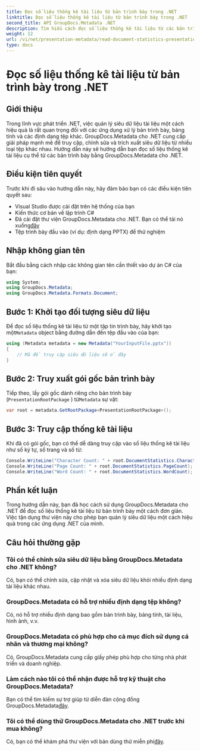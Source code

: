 ```yaml
---
title: Đọc số liệu thống kê tài liệu từ bản trình bày trong .NET
linktitle: Đọc số liệu thống kê tài liệu từ bản trình bày trong .NET
second_title: API GroupDocs.Metadata .NET
description: Tìm hiểu cách đọc số liệu thống kê tài liệu từ các bản trình bày trong .NET bằng GroupDocs.Metadata để quản lý siêu dữ liệu hiệu quả.
weight: 12
url: /vi/net/presentation-metadata/read-document-statistics-presentations/
type: docs
---
```

# Đọc số liệu thống kê tài liệu từ bản trình bày trong .NET

## Giới thiệu
Trong lĩnh vực phát triển .NET, việc quản lý siêu dữ liệu tài liệu một cách hiệu quả là rất quan trọng đối với các ứng dụng xử lý bản trình bày, bảng tính và các định dạng tệp khác. GroupDocs.Metadata cho .NET cung cấp giải pháp mạnh mẽ để truy cập, chỉnh sửa và trích xuất siêu dữ liệu từ nhiều loại tệp khác nhau. Hướng dẫn này sẽ hướng dẫn bạn đọc số liệu thống kê tài liệu cụ thể từ các bản trình bày bằng GroupDocs.Metadata cho .NET.
## Điều kiện tiên quyết
Trước khi đi sâu vào hướng dẫn này, hãy đảm bảo bạn có các điều kiện tiên quyết sau:
- Visual Studio được cài đặt trên hệ thống của bạn
- Kiến thức cơ bản về lập trình C#
- Đã cài đặt thư viện GroupDocs.Metadata cho .NET. Bạn có thể tải nó xuống[đây](https://releases.groupdocs.com/metadata/net/)
- Tệp trình bày đầu vào (ví dụ: định dạng PPTX) để thử nghiệm

## Nhập không gian tên
Bắt đầu bằng cách nhập các không gian tên cần thiết vào dự án C# của bạn:
```csharp
using System;
using GroupDocs.Metadata;
using GroupDocs.Metadata.Formats.Document;
```
## Bước 1: Khởi tạo đối tượng siêu dữ liệu
 Để đọc số liệu thống kê tài liệu từ một tập tin trình bày, hãy khởi tạo một`Metadata` object bằng đường dẫn đến tệp đầu vào của bạn:
```csharp
using (Metadata metadata = new Metadata("YourInputFile.pptx"))
{
    // Mã để truy cập siêu dữ liệu sẽ ở đây
}
```
## Bước 2: Truy xuất gói gốc bản trình bày
Tiếp theo, lấy gói gốc dành riêng cho bản trình bày (`PresentationRootPackage` ) từ`Metadata` sự vật:
```csharp
var root = metadata.GetRootPackage<PresentationRootPackage>();
```
## Bước 3: Truy cập thống kê tài liệu
Khi đã có gói gốc, bạn có thể dễ dàng truy cập vào số liệu thống kê tài liệu như số ký tự, số trang và số từ:
```csharp
Console.WriteLine("Character Count: " + root.DocumentStatistics.CharacterCount);
Console.WriteLine("Page Count: " + root.DocumentStatistics.PageCount);
Console.WriteLine("Word Count: " + root.DocumentStatistics.WordCount);
```

## Phần kết luận
Trong hướng dẫn này, bạn đã học cách sử dụng GroupDocs.Metadata cho .NET để đọc số liệu thống kê tài liệu từ bản trình bày một cách đơn giản. Việc tận dụng thư viện này cho phép bạn quản lý siêu dữ liệu một cách hiệu quả trong các ứng dụng .NET của mình.

## Câu hỏi thường gặp
### Tôi có thể chỉnh sửa siêu dữ liệu bằng GroupDocs.Metadata cho .NET không?
Có, bạn có thể chỉnh sửa, cập nhật và xóa siêu dữ liệu khỏi nhiều định dạng tài liệu khác nhau.
### GroupDocs.Metadata có hỗ trợ nhiều định dạng tệp không?
Có, nó hỗ trợ nhiều định dạng bao gồm bản trình bày, bảng tính, tài liệu, hình ảnh, v.v.
### GroupDocs.Metadata có phù hợp cho cả mục đích sử dụng cá nhân và thương mại không?
Có, GroupDocs.Metadata cung cấp giấy phép phù hợp cho từng nhà phát triển và doanh nghiệp.
### Làm cách nào tôi có thể nhận được hỗ trợ kỹ thuật cho GroupDocs.Metadata?
 Bạn có thể tìm kiếm sự trợ giúp từ diễn đàn cộng đồng GroupDocs.Metadata[đây](https://forum.groupdocs.com/c/metadata/14).
### Tôi có thể dùng thử GroupDocs.Metadata cho .NET trước khi mua không?
 Có, bạn có thể khám phá thư viện với bản dùng thử miễn phí[đây](https://releases.groupdocs.com/).
